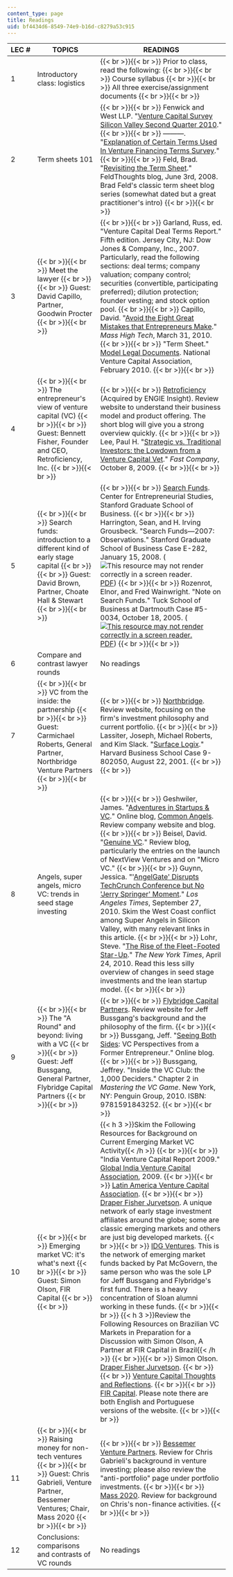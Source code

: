 ```yaml
---
content_type: page
title: Readings
uid: bf4434d6-8549-74e9-b16d-c8279a53c915
---
```


| LEC # | TOPICS | READINGS |
| --- | --- | --- |
| 1 | Introductory class: logistics |  {{< br >}}{{< br >}} Prior to class, read the following: {{< br >}}{{< br >}} Course syllabus {{< br >}}{{< br >}} All three exercise/assignment documents {{< br >}}{{< br >}}  |
| 2 | Term sheets 101 |  {{< br >}}{{< br >}} Fenwick and West LLP. "[Venture Capital Survey Silicon Valley Second Quarter 2010](https://www.mondaq.com/unitedstates/charges-mortgages-indemnities/107692/venture-capital-survey-silicon-valley-second-quarter-2010)." {{< br >}}{{< br >}} ———. "[Explanation of Certain Terms Used In Venture Financing Terms Survey](https://www.fenwick.com/insights/publications/explanation-of-certain-terms-used-in-venture-financing-terms-survey)." {{< br >}}{{< br >}} Feld, Brad. "[Revisiting the Term Sheet](http://www.feld.com/archives/2008/06/revisiting-the-term-sheet.html)." FeldThoughts blog, June 3rd, 2008. Brad Feld's classic term sheet blog series (somewhat dated but a great practitioner's intro) {{< br >}}{{< br >}}  |
| 3 |  {{< br >}}{{< br >}} Meet the lawyer {{< br >}}{{< br >}} Guest: David Capillo, Partner, Goodwin Procter {{< br >}}{{< br >}}  |  {{< br >}}{{< br >}} Garland, Russ, ed. "Venture Capital Deal Terms Report." Fifth edition. Jersey City, NJ: Dow Jones & Company, Inc., 2007. Particularly, read the following sections: deal terms; company valuation; company control; securities (convertible, participating preferred); dilution protection; founder vesting; and stock option pool. {{< br >}}{{< br >}} Capillo, David. "[Avoid the Eight Great Mistakes that Entrepreneurs Make](https://www.bizjournals.com/boston/blog/mass-high-tech/2010/03/avoid-the-eight-great-mistakes-that.html)." _Mass High Tech_, March 31, 2010. {{< br >}}{{< br >}} "Term Sheet." [Model Legal Documents](http://nvca.org/index.php?option=com_content&view=article&id=108:model-legal-documents&catid=43:resources&Itemid=136). National Venture Capital Association, February 2010. {{< br >}}{{< br >}}  |
| 4 |  {{< br >}}{{< br >}} The entrepreneur's view of venture capital (VC) {{< br >}}{{< br >}} Guest: Bennett Fisher, Founder and CEO, Retroficiency, Inc. {{< br >}}{{< br >}}  |  {{< br >}}{{< br >}} [Retroficiency](https://www.engieimpact.com/) (Acquired by ENGIE Insight). Review website to understand their business model and product offering. The short blog will give you a strong overview quickly. {{< br >}}{{< br >}} Lee, Paul H. "[Strategic vs. Traditional Investors: the Lowdown from a Venture Capital Vet](http://www.fastcompany.com/article/venture-capital-wars-strategic-investors-strike-back-1?page=0%2C1)." _Fast Company_, October 8, 2009. {{< br >}}{{< br >}}  |
| 5 |  {{< br >}}{{< br >}} Search funds: introduction to a different kind of early stage capital {{< br >}}{{< br >}} Guest: David Brown, Partner, Choate Hall & Stewart {{< br >}}{{< br >}}  |  {{< br >}}{{< br >}} [Search Funds](http://www.gsb.stanford.edu/ces/resources/search_funds.html). Center for Entrepreneurial Studies, Stanford Graduate School of Business. {{< br >}}{{< br >}} Harrington, Sean, and H. Irving Grousbeck. "Search Funds—2007: Observations." Stanford Graduate School of Business Case E-282, January 15, 2008. (![This resource may not render correctly in a screen reader.](/images/inacessible.gif)[PDF](http://www.gsb.stanford.edu/ces/resources/search_funds.html)) {{< br >}}{{< br >}} Rozenrot, Elnor, and Fred Wainwright. "Note on Search Funds." Tuck School of Business at Dartmouth Case #5-0034, October 18, 2005. ([![This resource may not render correctly in a screen reader.](/images/inacessible.gif)PDF](https://docplayer.net/10269605-Note-on-search-funds.html)) {{< br >}}{{< br >}}  |
| 6 | Compare and contrast lawyer rounds | No readings |
| 7 |  {{< br >}}{{< br >}} VC from the inside: the partnership {{< br >}}{{< br >}} Guest: Carmichael Roberts, General Partner, Northbridge Venture Partners {{< br >}}{{< br >}}  |  {{< br >}}{{< br >}} [Northbridge](http://nbvp.northbridge.com/). Review website, focusing on the firm's investment philosophy and current portfolio. {{< br >}}{{< br >}} Lassiter, Joseph, Michael Roberts, and Kim Slack. "[Surface Logix](http://hbr.org/product/surface-logix/an/802050-PDF-ENG?Ntt=surface+logix)." Harvard Business School Case 9-802050, August 22, 2001. {{< br >}}{{< br >}}  |
| 8 | Angels, super angels, micro VC: trends in seed stage investing |  {{< br >}}{{< br >}} Geshwiler, James. "[Adventures in Startups & VC](http://web.archive.org/web/20090416053107/http://commonangels.wordpress.com/)." Online blog, [Common Angels](https://web.archive.org/web/20070216224313/http://www.commonangels.com:80/home.html). Review company website and blog. {{< br >}}{{< br >}} Beisel, David. "[Genuine VC](http://genuinevc.com/)." Review blog, particularly the entries on the launch of NextView Ventures and on "Micro VC." {{< br >}}{{< br >}} Guynn, Jessica. "'[AngelGate' Disrupts TechCrunch Conference but No 'Jerry Springer' Moment](http://latimesblogs.latimes.com/technology/2010/09/angelgate-disrupts-techcrunch-conference-but-no-jerry-springer-moment.html)." _Los Angeles Times_, September 27, 2010. Skim the West Coast conflict among Super Angels in Silicon Valley, with many relevant links in this article. {{< br >}}{{< br >}} Lohr, Steve. "[The Rise of the Fleet-Footed Star-Up](http://www.nytimes.com/2010/04/25/business/25unboxed.html?_r=2)." _The New York Times_, April 24, 2010. Read this less silly overview of changes in seed stage investments and the lean startup model. {{< br >}}{{< br >}}  |
| 9 |  {{< br >}}{{< br >}} The "A Round" and beyond: living with a VC {{< br >}}{{< br >}} Guest: Jeff Bussgang, General Partner, Flybridge Capital Partners {{< br >}}{{< br >}}  |  {{< br >}}{{< br >}} [Flybridge Capital Partners](http://www.flybridge.com/). Review website for Jeff Bussgang's background and the philosophy of the firm. {{< br >}}{{< br >}} Bussgang, Jeff. "[Seeing Both Sides](http://bostonvcblog.typepad.com/): VC Perspectives from a Former Entrepreneur." Online blog. {{< br >}}{{< br >}} Bussgang, Jeffrey. "Inside the VC Club: the 1,000 Deciders." Chapter 2 in _Mastering the VC Game_. New York, NY: Penguin Group, 2010. ISBN: 9781591843252. {{< br >}}{{< br >}}  |
| 10 |  {{< br >}}{{< br >}} Emerging market VC: it's what's next {{< br >}}{{< br >}} Guest: Simon Olson, FIR Capital {{< br >}}{{< br >}}  | {{< h 3 >}}Skim the Following Resources for Background on Current Emerging Market VC Activity{{< /h >}} {{< br >}}{{< br >}} "India Venture Capital Report 2009." [Global India Venture Capital Association](http://www.ventureintelligence.in/vcroundup.htm), 2009. {{< br >}}{{< br >}} [Latin America Venture Capital Association](http://lavca.org/2010/04/21/2010scorecard). {{< br >}}{{< br >}} [Draper Fisher Jurvetson](http://www.crunchbase.com/organization/draper-fisher-jurvetson). A unique network of early stage investment affiliates around the globe; some are classic emerging markets and others are just big developed markets. {{< br >}}{{< br >}} [IDG Ventures](http://www.idgvusa.com/). This is the network of emerging market funds backed by Pat McGovern, the same person who was the sole LP for Jeff Bussgang and Flybridge's first fund. There is a heavy concentration of Sloan alumni working in these funds. {{< br >}}{{< br >}} {{< h 3 >}}Review the Following Resources on Brazilian VC Markets in Preparation for a Discussion with Simon Olson, A Partner at FIR Capital in Brazil{{< /h >}} {{< br >}}{{< br >}} Simon Olson. [Draper Fisher Jurvetson](http://web.archive.org/web/20081201114112/http://www.dfj.com/team/SimonOlson.shtml). {{< br >}}{{< br >}} [Venture Capital Thoughts and Reflections](http://galaxy.blogs.com/). {{< br >}}{{< br >}} [FIR Capital](http://fircapital.com/). Please note there are both English and Portuguese versions of the website. {{< br >}}{{< br >}}  |
| 11 |  {{< br >}}{{< br >}} Raising money for non-tech ventures {{< br >}}{{< br >}} Guest: Chris Gabrieli, Venture Partner, Bessemer Ventures; Chair, Mass 2020 {{< br >}}{{< br >}}  |  {{< br >}}{{< br >}} [Bessemer Venture Partners](http://bvp.com/). Review for Chris Gabrieli's background in venture investing; please also review the "anti-portfolio" page under portfolio investments. {{< br >}}{{< br >}} [Mass 2020](http://mass2020.org/). Review for background on Chris's non-finance activities. {{< br >}}{{< br >}}  |
| 12 | Conclusions: comparisons and contrasts of VC rounds | No readings